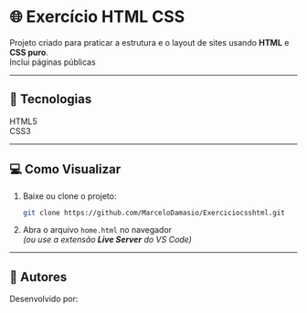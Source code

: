 # 🌐 Exercício HTML CSS

Projeto criado para praticar a estrutura e o layout de sites usando **HTML** e **CSS puro**.  
Inclui páginas públicas

---

## 🧰 Tecnologias
HTML5  
CSS3  

---

## 💻 Como Visualizar
1. Baixe ou clone o projeto:
   ```bash
   git clone https://github.com/MarceloDamasio/Exerciciocsshtml.git
   ```
2. Abra o arquivo `home.html` no navegador  
   *(ou use a extensão **Live Server** do VS Code)*

---

## 👤 Autores 
Desenvolvido por:  


